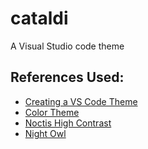 # cataldi
A Visual Studio code theme

## References Used:
- [Creating a VS Code Theme](https://css-tricks.com/creating-a-vs-code-theme/)
- [Color Theme](https://code.visualstudio.com/api/extension-guides/color-theme#create-a-new-color-theme)
- [Noctis High Contrast](https://github.com/KamenKolev/noctis-hc)
- [Night Owl](https://github.com/sdras/night-owl-vscode-theme)